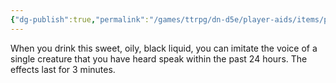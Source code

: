 ```yaml
---
{"dg-publish":true,"permalink":"/games/ttrpg/dn-d5e/player-aids/items/potions/elixir-of-mimicry/","tags":["TTRPG/DND/5e"]}
---
```



When you drink this sweet, oily, black liquid, you can imitate the voice of a single creature that you have heard speak within the past 24 hours. The effects last for 3 minutes.